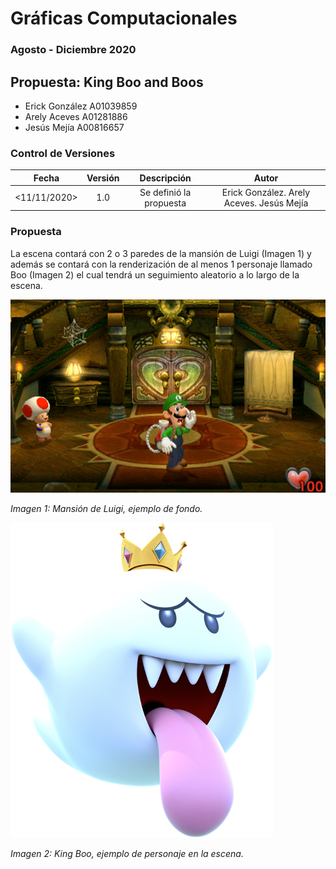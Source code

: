 # Gráficas Computacionales


### Agosto - Diciembre 2020


## Propuesta: King Boo and Boos

* Erick González    A01039859
* Arely Aceves      A01281886
* Jesús Mejía       A00816657

### Control de Versiones

| Fecha         | Versión    | Descripción               | Autor                 |
|:-------------:|:----------:|:-------------------------:|:---------------------:|
| <11/11/2020>  | 1.0        | Se definió la propuesta   | Erick González. Arely Aceves. Jesús Mejía |


### Propuesta

La escena contará con 2 o 3 paredes de la mansión de Luigi (Imagen 1) y además se contará con la renderización de al menos 1 personaje llamado Boo (Imagen 2) el cual tendrá un seguimiento aleatorio a lo largo de la escena.

![Mansion de Luigi](/Assets/README/SceneBackground.png)

*Imagen 1: Mansión de Luigi, ejemplo de fondo.*

![Boo](/Assets/README/KingBoo.png)

*Imagen 2: King Boo, ejemplo de personaje en la escena.*
